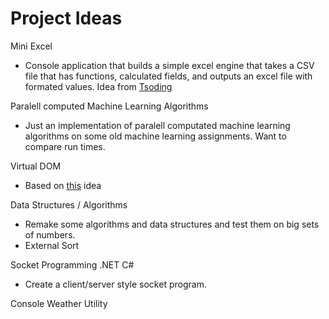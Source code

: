 # Project Ideas

Mini Excel
* Console application that builds a simple excel engine that takes a CSV file that has functions, calculated fields, and outputs an excel file with formated values. Idea from [Tsoding](https://youtu.be/HCAgvKQDJng?si=aGEWWWk2Y-Z7rB7B)

Paralell computed Machine Learning Algorithms
* Just an implementation of paralell computated machine learning algorithms on some old machine learning assignments. Want to compare run times.

Virtual DOM
* Based on [this](https://youtu.be/85gJMUEcnkc?si=5fokBuy328hqxqIJ) idea

Data Structures / Algorithms
* Remake some algorithms and data structures and test them on big sets of numbers.
* External Sort

Socket Programming .NET C#
* Create a client/server style socket program.

Console Weather Utility
